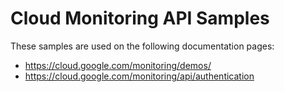 # Cloud Monitoring API Samples

<!-- auto-doc-link -->
These samples are used on the following documentation pages:

>
* https://cloud.google.com/monitoring/demos/
* https://cloud.google.com/monitoring/api/authentication

<!-- end-auto-doc-link -->
